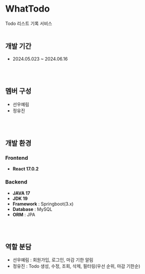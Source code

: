 # WhatTodo
Todo 리스트 기록 서비스
</br>
</br>

## 개발 기간
* 2024.05.023 ~ 2024.06.16
</br>
</br>

## 멤버 구성
* 선우예림
* 정유진
</br>
</br>

## 개발 환경
### Frontend
* **React 17.0.2**
  </br>
### Backend
* **JAVA 17**
* **JDK 19**
* **Framework** : Springboot(3.x)
* **Database** : MySQL
* **ORM** : JPA
</br>
</br>
 
## 역할 분담
* 선우예림 : 회원가입, 로그인, 마감 기한 알림
* 정유진 : Todo 생성, 수정, 조회, 삭제, 필터링(우선 순위, 마감 기한순)

